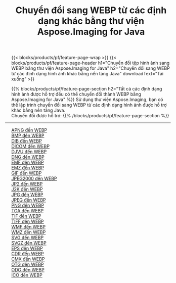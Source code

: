 ﻿---
title: Chuyển đổi sang WEBP từ các định dạng khác bằng thư viện Aspose.Imaging for Java 
weight: 3920
url: /vi/java/conversion/to/webp 
lang: vi
langdirlevel: 2
locales: zh-hans,ja,it,ru,de,es,fr,nl,id,lt,pl,pt,vi,tr,ko,zh-hant,ar,hi,th,sv,cs,uk,he
description: Sử dụng Aspose.Imaging, bạn có thể chuyển đổi sang WEBP từ các định dạng khác bằng Java
---

{{< blocks/products/pf/feature-page-wrap >}}
{{< blocks/products/pf/feature-page-header h1="Chuyển đổi tệp hình ảnh sang WEBP bằng thư viện Aspose.Imaging for Java" h2="Chuyển đổi sang WEBP từ các định dạng hình ảnh khác bằng nền tảng Java" downloadText="Tải xuống" >}}


{{% blocks/products/pf/feature-page-section  h2="Tất cả các định dạng hình ảnh được hỗ trợ đều có thể chuyển đổi thành WEBP bằng Aspose.Imaging for Java" %}}
Sử dụng thư viện Aspose.Imaging, bạn có thể lập trình chuyển đổi sang WEBP từ các định dạng hình ảnh được hỗ trợ khác bằng nền tảng Java.
<br/>
Chuyển đổi được hỗ trợ:
{{% /blocks/products/pf/feature-page-section %}}
<div class="container-fluid productfamilypage bg-gray">
    <div class="convertypes bg-gray agp-content section">
        <div class="container">
		<hr style="margin-left:-20px;"/>
		<div class="row other-converters">
		    <div class='col-md-2 other-converter remove-lp remove-rp'><a href="/imaging/vi/java/conversion/apng-to-webp" >APNG đến WEBP</a></div>
<div class='col-md-2 other-converter remove-lp remove-rp'><a href="/imaging/vi/java/conversion/bmp-to-webp" >BMP đến WEBP</a></div>
<div class='col-md-2 other-converter remove-lp remove-rp'><a href="/imaging/vi/java/conversion/dib-to-webp" >DIB đến WEBP</a></div>
<div class='col-md-2 other-converter remove-lp remove-rp'><a href="/imaging/vi/java/conversion/dicom-to-webp" >DICOM đến WEBP</a></div>
<div class='col-md-2 other-converter remove-lp remove-rp'><a href="/imaging/vi/java/conversion/djvu-to-webp" >DJVU đến WEBP</a></div>
<div class='col-md-2 other-converter remove-lp remove-rp'><a href="/imaging/vi/java/conversion/dng-to-webp" >DNG đến WEBP</a></div>
<div class='col-md-2 other-converter remove-lp remove-rp'><a href="/imaging/vi/java/conversion/emf-to-webp" >EMF đến WEBP</a></div>
<div class='col-md-2 other-converter remove-lp remove-rp'><a href="/imaging/vi/java/conversion/emz-to-webp" >EMZ đến WEBP</a></div>
<div class='col-md-2 other-converter remove-lp remove-rp'><a href="/imaging/vi/java/conversion/gif-to-webp" >GIF đến WEBP</a></div>
<div class='col-md-2 other-converter remove-lp remove-rp'><a href="/imaging/vi/java/conversion/jpeg2000-to-webp" >JPEG2000 đến WEBP</a></div>
<div class='col-md-2 other-converter remove-lp remove-rp'><a href="/imaging/vi/java/conversion/jp2-to-webp" >JP2 đến WEBP</a></div>
<div class='col-md-2 other-converter remove-lp remove-rp'><a href="/imaging/vi/java/conversion/j2k-to-webp" >J2K đến WEBP</a></div>
<div class='col-md-2 other-converter remove-lp remove-rp'><a href="/imaging/vi/java/conversion/jpg-to-webp" >JPG đến WEBP</a></div>
<div class='col-md-2 other-converter remove-lp remove-rp'><a href="/imaging/vi/java/conversion/jpeg-to-webp" >JPEG đến WEBP</a></div>
<div class='col-md-2 other-converter remove-lp remove-rp'><a href="/imaging/vi/java/conversion/png-to-webp" >PNG đến WEBP</a></div>
<div class='col-md-2 other-converter remove-lp remove-rp'><a href="/imaging/vi/java/conversion/tga-to-webp" >TGA đến WEBP</a></div>
<div class='col-md-2 other-converter remove-lp remove-rp'><a href="/imaging/vi/java/conversion/tif-to-webp" >TIF đến WEBP</a></div>
<div class='col-md-2 other-converter remove-lp remove-rp'><a href="/imaging/vi/java/conversion/tiff-to-webp" >TIFF đến WEBP</a></div>
<div class='col-md-2 other-converter remove-lp remove-rp'><a href="/imaging/vi/java/conversion/wmf-to-webp" >WMF đến WEBP</a></div>
<div class='col-md-2 other-converter remove-lp remove-rp'><a href="/imaging/vi/java/conversion/wmz-to-webp" >WMZ đến WEBP</a></div>
<div class='col-md-2 other-converter remove-lp remove-rp'><a href="/imaging/vi/java/conversion/svg-to-webp" >SVG đến WEBP</a></div>
<div class='col-md-2 other-converter remove-lp remove-rp'><a href="/imaging/vi/java/conversion/svgz-to-webp" >SVGZ đến WEBP</a></div>
<div class='col-md-2 other-converter remove-lp remove-rp'><a href="/imaging/vi/java/conversion/eps-to-webp" >EPS đến WEBP</a></div>
<div class='col-md-2 other-converter remove-lp remove-rp'><a href="/imaging/vi/java/conversion/cdr-to-webp" >CDR đến WEBP</a></div>
<div class='col-md-2 other-converter remove-lp remove-rp'><a href="/imaging/vi/java/conversion/cmx-to-webp" >CMX đến WEBP</a></div>
<div class='col-md-2 other-converter remove-lp remove-rp'><a href="/imaging/vi/java/conversion/otg-to-webp" >OTG đến WEBP</a></div>
<div class='col-md-2 other-converter remove-lp remove-rp'><a href="/imaging/vi/java/conversion/odg-to-webp" >ODG đến WEBP</a></div>
<div class='col-md-2 other-converter remove-lp remove-rp'><a href="/imaging/vi/java/conversion/ico-to-webp" >ICO đến WEBP</a></div>
                </div>
        </div>
    </div>
</div>
<br/>

